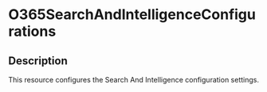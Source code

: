 # O365SearchAndIntelligenceConfigurations

## Description

This resource configures the Search And Intelligence configuration settings.
